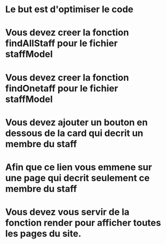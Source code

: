 # Le but est d'optimiser le code

# Vous devez creer la fonction findAllStaff pour le fichier staffModel

# Vous devez creer la fonction findOnetaff pour le fichier staffModel

# Vous devez ajouter un bouton en dessous de la card qui decrit un membre du staff
# Afin que ce lien vous emmene sur une page qui decrit seulement ce membre du staff

# Vous devez vous servir de la fonction render pour afficher toutes les pages du site.



